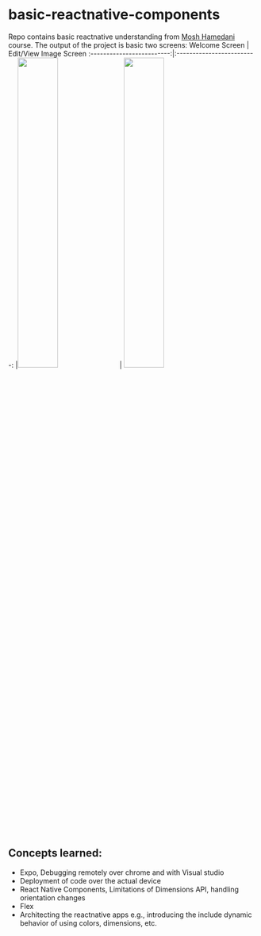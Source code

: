# basic-reactnative-components
Repo contains basic reactnative understanding from [Mosh Hamedani](https://www.youtube.com/watch?v=0-S5a0eXPoc) course. The output of the project is basic two screens:
Welcome Screen             |  Edit/View Image Screen
:-------------------------:|:-------------------------:
|<img src="https://user-images.githubusercontent.com/7519716/190561690-ed35ff65-6d7a-4449-baab-b6a4ed2dd16f.png" width="40%"> | <img src="https://user-images.githubusercontent.com/7519716/190561673-db37b6d5-5953-4af2-9957-4b0f0728811a.png" width="40%">

## Concepts learned:
- Expo, Debugging remotely over chrome and with Visual studio
- Deployment of code over the actual device
- React Native Components, Limitations of Dimensions API, handling orientation changes
- Flex
- Architecting the reactnative apps e.g., introducing the include dynamic behavior of using colors, dimensions, etc.


